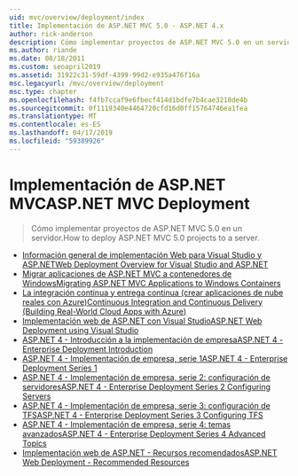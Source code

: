 ```yaml
---
uid: mvc/overview/deployment/index
title: Implementación de ASP.NET MVC 5.0 - ASP.NET 4.x
author: rick-anderson
description: Cómo implementar proyectos de ASP.NET MVC 5.0 en un servidor.
ms.author: riande
ms.date: 08/18/2011
ms.custom: seoapril2019
ms.assetid: 31922c31-59df-4399-99d2-e935a476f16a
msc.legacyurl: /mvc/overview/deployment
msc.type: chapter
ms.openlocfilehash: f4fb7ccaf9e6fbecf414d1bdfe7b4cae3218de4b
ms.sourcegitcommit: 0f1119340e4464720cfd16d0ff15764746ea1fea
ms.translationtype: MT
ms.contentlocale: es-ES
ms.lasthandoff: 04/17/2019
ms.locfileid: "59389926"
---
```

# <a name="aspnet-mvc-deployment"></a><span data-ttu-id="7f553-103">Implementación de ASP.NET MVC</span><span class="sxs-lookup"><span data-stu-id="7f553-103">ASP.NET MVC Deployment</span></span>

> <span data-ttu-id="7f553-104">Cómo implementar proyectos de ASP.NET MVC 5.0 en un servidor.</span><span class="sxs-lookup"><span data-stu-id="7f553-104">How to deploy ASP.NET MVC 5.0 projects to a server.</span></span>

- [<span data-ttu-id="7f553-105">Información general de implementación Web para Visual Studio y ASP.NET</span><span class="sxs-lookup"><span data-stu-id="7f553-105">Web Deployment Overview for Visual Studio and ASP.NET</span></span>](https://msdn.microsoft.com/library/dd394698)
- [<span data-ttu-id="7f553-106">Migrar aplicaciones de ASP.NET MVC a contenedores de Windows</span><span class="sxs-lookup"><span data-stu-id="7f553-106">Migrating ASP.NET MVC Applications to Windows Containers</span></span>](docker-aspnetmvc.md)
- [<span data-ttu-id="7f553-107">La integración continua y entrega continua (crear aplicaciones de nube reales con Azure)</span><span class="sxs-lookup"><span data-stu-id="7f553-107">Continuous Integration and Continuous Delivery (Building Real-World Cloud Apps with Azure)</span></span>](../../../aspnet/overview/developing-apps-with-windows-azure/building-real-world-cloud-apps-with-windows-azure/continuous-integration-and-continuous-delivery.md)
- [<span data-ttu-id="7f553-108">Implementación web de ASP.NET con Visual Studio</span><span class="sxs-lookup"><span data-stu-id="7f553-108">ASP.NET Web Deployment using Visual Studio</span></span>](../../../web-forms/overview/deployment/visual-studio-web-deployment/index.md)
- [<span data-ttu-id="7f553-109">ASP.NET 4 - Introducción a la implementación de empresa</span><span class="sxs-lookup"><span data-stu-id="7f553-109">ASP.NET 4 - Enterprise Deployment Introduction</span></span>](../../../web-forms/overview/deployment/deploying-web-applications-in-enterprise-scenarios/index.md)
- [<span data-ttu-id="7f553-110">ASP.NET 4 - Implementación de empresa, serie 1</span><span class="sxs-lookup"><span data-stu-id="7f553-110">ASP.NET 4 - Enterprise Deployment Series 1</span></span>](../../../web-forms/overview/deployment/web-deployment-in-the-enterprise/index.md)
- [<span data-ttu-id="7f553-111">ASP.NET 4 - Implementación de empresa, serie 2: configuración de servidores</span><span class="sxs-lookup"><span data-stu-id="7f553-111">ASP.NET 4 - Enterprise Deployment Series 2 Configuring Servers</span></span>](../../../web-forms/overview/deployment/configuring-server-environments-for-web-deployment/index.md)
- [<span data-ttu-id="7f553-112">ASP.NET 4 - Implementación de empresa, serie 3: configuración de TFS</span><span class="sxs-lookup"><span data-stu-id="7f553-112">ASP.NET 4 - Enterprise Deployment Series 3 Configuring TFS</span></span>](../../../web-forms/overview/deployment/configuring-team-foundation-server-for-web-deployment/index.md)
- [<span data-ttu-id="7f553-113">ASP.NET 4 - Implementación de empresa, serie 4: temas avanzados</span><span class="sxs-lookup"><span data-stu-id="7f553-113">ASP.NET 4 - Enterprise Deployment Series 4 Advanced Topics</span></span>](../../../web-forms/overview/deployment/advanced-enterprise-web-deployment/index.md)
- [<span data-ttu-id="7f553-114">Implementación web de ASP.NET - Recursos recomendados</span><span class="sxs-lookup"><span data-stu-id="7f553-114">ASP.NET Web Deployment - Recommended Resources</span></span>](../../../whitepapers/aspnet-web-deployment-content-map.md)
